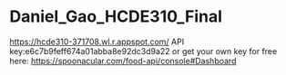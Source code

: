 # Daniel_Gao_HCDE310_Final
https://hcde310-371708.wl.r.appspot.com/
API key:e6c7b9feff674a01abba8e92dc3d9a22 or get your own key for free here: https://spoonacular.com/food-api/console#Dashboard
